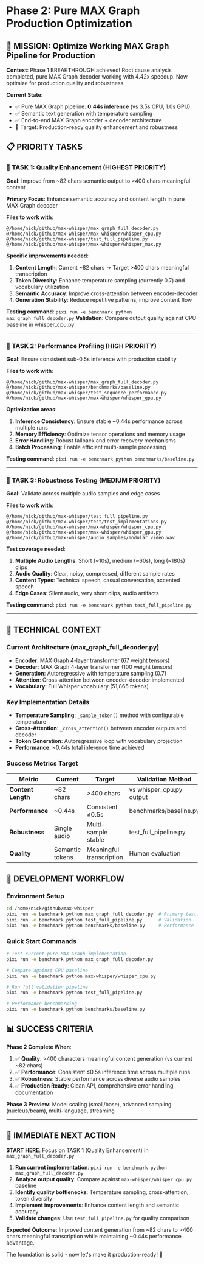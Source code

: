 # Phase 2: Pure MAX Graph Production Optimization

## 🎯 MISSION: Optimize Working MAX Graph Pipeline for Production

**Context**: Phase 1 BREAKTHROUGH achieved! Root cause analysis completed, pure MAX Graph decoder working with 4.42x speedup. Now optimize for production quality and robustness.

**Current State**: 
- ✅ Pure MAX Graph pipeline: **0.44s inference** (vs 3.5s CPU, 1.0s GPU)
- ✅ Semantic text generation with temperature sampling
- ✅ End-to-end MAX Graph encoder + decoder architecture
- 🎯 Target: Production-ready quality enhancement and robustness

## 📋 PRIORITY TASKS

### 🥇 TASK 1: Quality Enhancement (HIGHEST PRIORITY)
**Goal**: Improve from ~82 chars semantic output to >400 chars meaningful content

**Primary Focus**: Enhance semantic accuracy and content length in pure MAX Graph decoder

**Files to work with**:
```
@/home/nick/github/max-whisper/max_graph_full_decoder.py
@/home/nick/github/max-whisper/max-whisper/whisper_cpu.py  
@/home/nick/github/max-whisper/test_full_pipeline.py
@/home/nick/github/max-whisper/max-whisper/whisper_max.py
```

**Specific improvements needed**:
1. **Content Length**: Current ~82 chars → Target >400 chars meaningful transcription
2. **Token Diversity**: Enhance temperature sampling (currently 0.7) and vocabulary utilization
3. **Semantic Accuracy**: Improve cross-attention between encoder-decoder  
4. **Generation Stability**: Reduce repetitive patterns, improve content flow

**Testing command**: `pixi run -e benchmark python max_graph_full_decoder.py`
**Validation**: Compare output quality against CPU baseline in whisper_cpu.py

---

### 🥈 TASK 2: Performance Profiling (HIGH PRIORITY)  
**Goal**: Ensure consistent sub-0.5s inference with production stability

**Files to work with**:
```
@/home/nick/github/max-whisper/max_graph_full_decoder.py
@/home/nick/github/max-whisper/benchmarks/baseline.py
@/home/nick/github/max-whisper/test_sequence_performance.py
@/home/nick/github/max-whisper/max-whisper/whisper_gpu.py
```

**Optimization areas**:
1. **Inference Consistency**: Ensure stable ~0.44s performance across multiple runs
2. **Memory Efficiency**: Optimize tensor operations and memory usage
3. **Error Handling**: Robust fallback and error recovery mechanisms
4. **Batch Processing**: Enable efficient multi-sample processing

**Testing command**: `pixi run -e benchmark python benchmarks/baseline.py`

---

### 🥉 TASK 3: Robustness Testing (MEDIUM PRIORITY)
**Goal**: Validate across multiple audio samples and edge cases

**Files to work with**:
```
@/home/nick/github/max-whisper/test_full_pipeline.py
@/home/nick/github/max-whisper/test/test_implementations.py  
@/home/nick/github/max-whisper/max-whisper/whisper_cpu.py
@/home/nick/github/max-whisper/max-whisper/whisper_gpu.py
@/home/nick/github/max-whisper/audio_samples/modular_video.wav
```

**Test coverage needed**:
1. **Multiple Audio Lengths**: Short (~10s), medium (~60s), long (~180s) clips
2. **Audio Quality**: Clear, noisy, compressed, different sample rates  
3. **Content Types**: Technical speech, casual conversation, accented speech
4. **Edge Cases**: Silent audio, very short clips, audio artifacts

**Testing command**: `pixi run -e benchmark python test_full_pipeline.py`

---

## 🔧 TECHNICAL CONTEXT

### Current Architecture (max_graph_full_decoder.py)
- **Encoder**: MAX Graph 4-layer transformer (67 weight tensors)
- **Decoder**: MAX Graph 4-layer transformer (100 weight tensors)  
- **Generation**: Autoregressive with temperature sampling (0.7)
- **Attention**: Cross-attention between encoder-decoder implemented
- **Vocabulary**: Full Whisper vocabulary (51,865 tokens)

### Key Implementation Details
- **Temperature Sampling**: `_sample_token()` method with configurable temperature
- **Cross-Attention**: `_cross_attention()` between encoder outputs and decoder
- **Token Generation**: Autoregressive loop with vocabulary projection
- **Performance**: ~0.44s total inference time achieved

### Success Metrics Target
| Metric | Current | Target | Validation Method |
|--------|---------|--------|-------------------|
| **Content Length** | ~82 chars | >400 chars | vs whisper_cpu.py output |
| **Performance** | ~0.44s | Consistent ≤0.5s | benchmarks/baseline.py |
| **Robustness** | Single audio | Multi-sample stable | test_full_pipeline.py |
| **Quality** | Semantic tokens | Meaningful transcription | Human evaluation |

## 🚀 DEVELOPMENT WORKFLOW

### Environment Setup
```bash
cd /home/nick/github/max-whisper
pixi run -e benchmark python max_graph_full_decoder.py  # Primary testing
pixi run -e benchmark python test_full_pipeline.py      # Validation
pixi run -e benchmark python benchmarks/baseline.py     # Performance
```

### Quick Start Commands
```bash
# Test current pure MAX Graph implementation
pixi run -e benchmark python max_graph_full_decoder.py

# Compare against CPU baseline  
pixi run -e benchmark python max-whisper/whisper_cpu.py

# Run full validation pipeline
pixi run -e benchmark python test_full_pipeline.py

# Performance benchmarking
pixi run -e benchmark python benchmarks/baseline.py
```

## 📊 SUCCESS CRITERIA

**Phase 2 Complete When**:
1. ✅ **Quality**: >400 characters meaningful content generation (vs current ~82 chars)
2. ✅ **Performance**: Consistent ≤0.5s inference time across multiple runs  
3. ✅ **Robustness**: Stable performance across diverse audio samples
4. ✅ **Production Ready**: Clean API, comprehensive error handling, documentation

**Phase 3 Preview**: Model scaling (small/base), advanced sampling (nucleus/beam), multi-language, streaming

---

## 🎯 IMMEDIATE NEXT ACTION

**START HERE**: Focus on TASK 1 (Quality Enhancement) in `max_graph_full_decoder.py`

1. **Run current implementation**: `pixi run -e benchmark python max_graph_full_decoder.py`
2. **Analyze output quality**: Compare against `max-whisper/whisper_cpu.py` baseline
3. **Identify quality bottlenecks**: Temperature sampling, cross-attention, token diversity
4. **Implement improvements**: Enhance content length and semantic accuracy
5. **Validate changes**: Use `test_full_pipeline.py` for quality comparison

**Expected Outcome**: Improved content generation from ~82 chars to >400 chars meaningful transcription while maintaining ~0.44s performance advantage.

The foundation is solid - now let's make it production-ready! 🚀